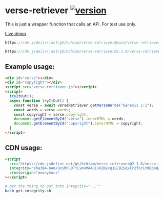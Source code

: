 # verse-retriever [![version](https://img.shields.io/github/release/hchiam/verse-retriever?style=flat-square)](https://github.com/hchiam/verse-retriever/releases)

This is just a wrapper function that calls an API. For test use only.

[Live demo](https://codepen.io/hchiam/pen/WNxWXOP)

```js
https://cdn.jsdelivr.net/gh/hchiam/verse-retriever@main/verse-retriever.js
```

```js
https://cdn.jsdelivr.net/gh/hchiam/verse-retriever@2.1.0/verse-retriever.js
```

## Example usage:

```html
<div id="verse"></div>
<div id="copyright"></div>
<script src="verse-retriever.js"></script>
<script>
  tryItOut();
  async function tryItOut() {
    const verse = await verseRetriever.getVerseWords("Genesis 1:1");
    const words = verse.words;
    const copyright = verse.copyright;
    document.getElementById("verse").innerHTML = words;
    document.getElementById("copyright").innerHTML = copyright;
  }
</script>
```

## CDN usage:

```html
<script
  src="https://cdn.jsdelivr.net/gh/hchiam/verse-retriever@2.1.0/verse-retriever.js"
  integrity="sha384-bAm/OxSMFL8TtCvm4MA4DI+HZN2xq1GCD2SqxIr2f6rLt0QboQZas6dZEemXhnrX"
  crossorigin="anonymous"
></script>
```

```bash
# get the thing to put into integrity="...":
bash get-integrity.sh
```
